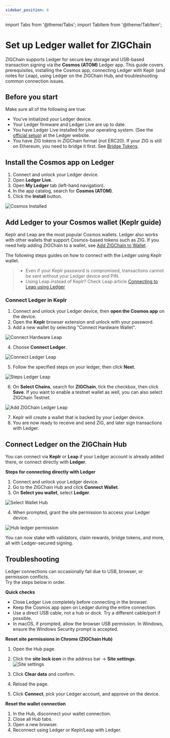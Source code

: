 ```yaml
---
sidebar_position: 6
---
```


import Tabs from '@theme/Tabs';
import TabItem from '@theme/TabItem';

# Set up Ledger wallet for ZIGChain

ZIGChain supports Ledger for secure key storage and USB-based transaction signing via the **Cosmos (ATOM)** Ledger app.
This guide covers prerequisites, installing the Cosmos app, connecting Ledger with Keplr (and notes for Leap), using
Ledger on the ZIGChain Hub, and troubleshooting common connection issues.

## Before you start

Make sure all of the following are true:

- You've initialized your Ledger device.
- Your Ledger firmware and Ledger Live are up to date.
- You have Ledger Live installed for your operating system. (See the [official setup](https://www.ledger.com/start))
  at the Ledger website.
- You have ZIG tokens in ZIGChain format (not ERC20). If your ZIG is still on Ethereum, you need to bridge it first. See [Bridge Tokens](../zigchain_hub/bridge.md).

## Install the Cosmos app on Ledger

1. Connect and unlock your Ledger device.
2. Open **Ledger Live**.
3. Open **My Ledger** tab (left-hand navigation).
4. In the app catalog, search for **Cosmos (ATOM)**.
5. Click the **Install** button.

![Cosmos Installed](./img/ledger/install_cosmos.png)

## Add Ledger to your Cosmos wallet (Keplr guide)

Keplr and Leap are the most popular Cosmos wallets. Ledger also works with other wallets that support Cosmos-based
tokens such as ZIG. If you need help adding ZIGChain to a wallet, see [Add ZIGChain to Wallet](./zigchain-wallet.md).

The following steps guides on how to connect with the Ledger using Keplr wallet.

> - Even if your Keplr password is compromised, transactions cannot be sent without your Ledger device and PIN.
> - Using Leap instead of Keplr? Check Leap article [Connecting to Leap using Ledger](https://www.leapwallet.io/support/connect-to-leap-using-ledger)

### Connect Ledger in Keplr

1. Connect and unlock your Ledger device, then **open the Cosmos app** on the device.
2. Open the **Keplr** browser extension and unlock with your password.
3. Add a new wallet by selecting "Connect Hardware Wallet".

![Connect Hardware Leap](./img/ledger/connect_hardware.png)

4. Choose **Connect Ledger**.

![Connect Ledger Leap](./img/ledger/connect_ledger.png)

5. Follow the specified steps on your ledger, then click **Next**.

![Steps Ledger Leap](./img/ledger/steps_ledger.png)

6. On **Select Chains**, search for **ZIGChain**, tick the checkbox, then click **Save**. If you want to enable a testnet wallet as well, you can also select ZIGChain Testnet.

![Add ZIGChain Ledger Leap](./img/ledger/select_chains.png)

7. Keplr will create a wallet that is backed by your Ledger device.
8. You are now ready to receive and send ZIG, and later sign transactions with Ledger.

## Connect Ledger on the ZIGChain Hub

You can connect via **Keplr** or **Leap** if your Ledger account is already added there, or connect directly with **Ledger**.

**Steps for connecting directly with Ledger**

1. Connect and unlock your Ledger device.
2. Go to the ZIGChain Hub and click **Connect Wallet**.
3. On **Select you wallet**, select **Ledger**.

![Select Wallet Hub](./img/ledger/select_wallet.png)

4. When prompted, grant the site permission to access your Ledger device.

![Hub ledger permission](./img/ledger/hub_permission.png)

You can now stake with validators, claim rewards, bridge tokens, and more, all with Ledger-secured signing.

## Troubleshooting

Ledger connections can occasionally fail due to USB, browser, or permission conflicts.  
Try the steps below in order.

**Quick checks**

- Close Ledger Live completely before connecting in the browser.
- Keep the Cosmos app open on Ledger during the entire connection.
- Use a direct USB cable, not a hub or dock. Try a different cable/port if possible.
- In macOS, if prompted, allow the browser USB permission. In Windows, ensure the Windows Security prompt is accepted.

**Reset site permissions in Chrome (ZIGChain Hub)**

1. Open the Hub page.
2. Click the **site lock icon** in the address bar → **Site settings**.
   ![Site settings](./img/ledger/site_settings.png)

3. Click **Clear data** and confirm.
4. Reload the page.
5. Click **Connect**, pick your Ledger account, and approve on the device.

**Reset the wallet connection**

1. In the Hub, disconnect your wallet connection.
2. Close all Hub tabs.
3. Open a new browser.
4. Reconnect using Ledger or Keplr/Leap with Ledger.
